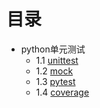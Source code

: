 # 目录

- python单元测试
    - 1.1 [unittest](python单元测试/unittest.md)
    - 1.2 [mock](python单元测试/mock.md)
    - 1.3 [pytest](python单元测试/pytest.md)
    - 1.4 [coverage](python单元测试/coverage.md)
